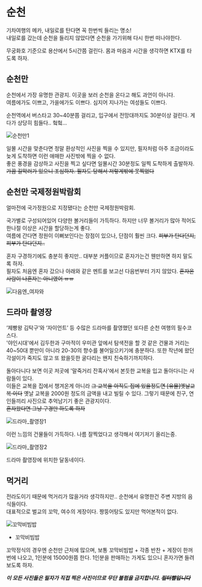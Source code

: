 # 순천

기차여행의 메카, 내일로를 탄다면 꼭 한번씩 들리는 명소!  
내일로를 갔는데 순천을 들리지 않았다면 순천을 가기위해 다시 한번 떠나야한다.

무궁화호 기준으로 용산에서 5시간쯤 걸린다. 몸과 마음과 시간을 생각하면 KTX를 타도록 하자.

## 순천만

순천에서 가장 유명한 관광지. 이곳을 보러 순천을 온다고 해도 과언이 아니다.  
여름에가도 이쁘고, 가을에가도 이쁘다. 심지어 지나가는 여성들도 이쁘다.  

순천역에서 버스타고 30~40분쯤 걸리고, 입구에서 전망대까지도 30분이상 걸린다. 게다가 상당히 힘들다.. 헠헠...  

![순천만1](https://lh3.googleusercontent.com/-FcZTT4fIteE/Vf__3krkz9I/AAAAAAAAA34/VPdt5FurLyY/s400-Ic42/IMG_1080.jpg, "순천만")

일몰 시간을 맞춘다면 정말 환상적인 사진을 찍을 수 있지만, 필자처럼 아주 조금이라도 늦게 도착하면 이런 애매한 사진밖에 찍을 수 없다.  
좋은 풍경을 감상하고 사진을 찍고 싶다면 일몰시간 30분정도 일찍 도착하게 출발하자.  
~~가끔 길막러가 있으니 조심하자. 필자도 당해서 저렇게밖에 못찍었다~~

## 순천만 국제정원박람회

얼마전에 국가정원으로 지정됐다는 순천만 국제정원박람회.

국가별로 구성되어있어 다양한 볼거리들이 가득하다. 하지만 너무 볼거리가 많아 적어도 한나절 이상은 시간을 할당하는게 좋다.  
여름에 간다면 정원이 이뻐보인다는 장점이 있으나, 단점이 훨씬 크다. ~~피부가 탄다던지, 피부가 탄다던지..~~

혼자 구경하기에도 충분히 좋지만.. 대부분 커플이므로 혼자가는건 웬만하면 하지 말도록 하자.  
필자도 처음엔 혼자 갔으나 아래와 같은 멘트를 보고선 다음번부터 가지 않았다. ~~혼자온 사람이 나혼자는 아니였어 ㅠㅠ~~

![다음엔_여자와](https://lh3.googleusercontent.com/-lsHazaVDQj8/VgAMSalLPgI/AAAAAAAAA4Y/fhqfyTJx5kc/s400-Ic42/1015011_530215313701109_1413776844_o.jpg, "다음엔...여자와...")

## 드라마 촬영장

‘제빵왕 김탁구’와 ‘자이언트’ 등 수많은 드라마를 촬영했던 또다른 순천 여행의 필수코스다.  
'야인시대'에서 김두한과 구마적이 우미관 앞에서 탐색전을 할 것 같은 건물과 거리는 40~50대 뿐만이 아니라 20-30의 향수를 불어일으키기에 충분하다. 또한 작년에 왔던 각설이가 죽지도 않고 또 왔을듯한 굴다리는 왠지 친숙하기까지하다.

돌아다니다 보면 이곳 저곳에 '말죽거리 잔혹사'에서 본듯한 교복을 입고 돌아다니는 사람들이 있다.  
이들은 교복을 집에서 챙겨온게 아니라 ~~그 교복을 아직도 집에 있을정도면 [유물]옛날교복 이다~~ 옛날 교복을 2000원 정도의 금액을 내고 빌릴 수 있다. 그렇기 때문에 친구, 연인들끼리 사진으로 추억남기기 좋은 관광지이다.  
~~혼자왔다면 그냥 구경만 하도록 하자~~

![드라마_촬영장1](https://lh3.googleusercontent.com/-OW-TA4fUBhI/Vf__3zkjtYI/AAAAAAAAA3Y/QClWYG5f6DE/s400-Ic42/IMG_1078.jpg, "드라마촬영장")

이런 느낌의 건물들이 가득하다. 나름 잘찍었다고 생각해서 여기저기 올리는중.


![드라마_촬영장2](https://lh3.googleusercontent.com/-LSeV4VbpMek/Vf__34tTdmI/AAAAAAAAA30/IDEh6dIdQnY/s400-Ic42/IMG_1079.jpg, "드라마촬영장")

드라마 촬영장에 위치한 달동네이다.

## 먹거리

전라도이기 때문에 먹거리가 많을거라 생각하지만.. 순천에서 유명한건 주변 지방의 음식들이다.  
대표적으로 벌교의 꼬막, 여수의 게장이다. 짱뚱어탕도 있지만 먹어본적이 없다.

![꼬막비빔밥](https://lh3.googleusercontent.com/-wBSM0Kxyr84/Vf__495bXeI/AAAAAAAAA4A/BAy2xm6VSAY/s400-Ic42/IMG_1082.jpg, "꼬막비빔밥")  
* 꼬막비빔밥  


꼬막정식의 경우엔 순천만 근처에 많으며, 보통 꼬막비빔밥 + 각종 반찬 + 게장이 한꺼번에 나오고, 1인분에 15000원쯤 한다. 1인분을 판매하는 가게도 있으니 혼자가면 들려보도록 하자.


***이 모든 사진들은 필자가 직접 찍은 사진이므로 무단 불펌을 금지합니다. ~~필터빨입니다~~***